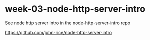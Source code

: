 # week-03-node-http-server-intro
See node http server intro in the node-http-server-intro repo

<https://github.com/john-rice/node-http-server-intro>
